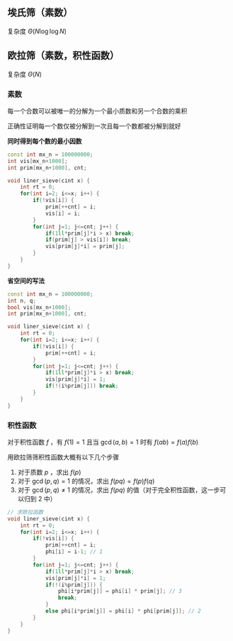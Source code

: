 ## 埃氏筛（素数）

复杂度 $\Theta(N\log\log N)$

## 欧拉筛（素数，积性函数）

复杂度 $\Theta(N)$

### 素数

每一个合数可以被唯一的分解为一个最小质数和另一个合数的乘积

正确性证明每一个数仅被分解到一次且每一个数都被分解到就好

**同时得到每个数的最小因数**

```cpp
const int mx_n = 100000000;
int vis[mx_n+1000];
int prim[mx_n+1000], cnt;

void liner_sieve(cint x) {
    int rt = 0;
    for(int i=2; i<=x; i++) {
        if(!vis[i]) {
            prim[++cnt] = i;
            vis[i] = i;
        }
        for(int j=1; j<=cnt; j++) {
            if(1ll*prim[j]*i > x) break;
            if(prim[j] > vis[i]) break;
            vis[prim[j]*i] = prim[j];
        }
    }
}
```

**省空间的写法**

```cpp
const int mx_n = 100000000;
int n, q;
bool vis[mx_n+1000];
int prim[mx_n+1000], cnt;

void liner_sieve(cint x) {
    int rt = 0;
    for(int i=2; i<=x; i++) {
        if(!vis[i]) {
            prim[++cnt] = i;
        }
        for(int j=1; j<=cnt; j++) {
            if(1ll*prim[j]*i > x) break;
            vis[prim[j]*i] = 1;
            if(!(i%prim[j])) break;
        }
    }
}
```

### 积性函数

对于积性函数 $f$ ，有 $f(1) = 1$ 且当 $\gcd(a,b)=1$ 时有 $f(ab)=f(a)f(b)$

用欧拉筛筛积性函数大概有以下几个步骤

1. 对于质数 $p$ ，求出 $f(p)$
2. 对于 $\gcd(p,q)=1$ 的情况，求出 $f(pq) = f(p)f(q)$
3. 对于 $\gcd(p,q) \neq 1$ 的情况，求出 $f(pq)$ 的值（对于完全积性函数，这一步可以归到 2 中）

```cpp
// 求欧拉函数
void liner_sieve(cint x) {
    int rt = 0;
    for(int i=2; i<=x; i++) {
        if(!vis[i]) {
            prim[++cnt] = i;
            phi[i] = i-1; // 1
        }
        for(int j=1; j<=cnt; j++) {
            if(1ll*prim[j]*i > x) break;
            vis[prim[j]*i] = 1;
            if(!(i%prim[j])) {
                phi[i*prim[j]] = phi[i] * prim[j]; // 3
                break;
            }
            else phi[i*prim[j]] = phi[i] * phi[prim[j]]; // 2
        }
    }
}
```

